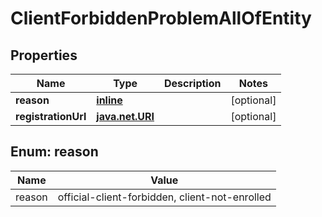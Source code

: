 
# ClientForbiddenProblemAllOfEntity

## Properties
Name | Type | Description | Notes
------------ | ------------- | ------------- | -------------
**reason** | [**inline**](#Reason) |  |  [optional]
**registrationUrl** | [**java.net.URI**](java.net.URI.md) |  |  [optional]


<a name="Reason"></a>
## Enum: reason
Name | Value
---- | -----
reason | official-client-forbidden, client-not-enrolled




